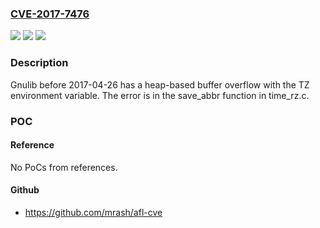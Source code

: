 ### [CVE-2017-7476](https://cve.mitre.org/cgi-bin/cvename.cgi?name=CVE-2017-7476)
![](https://img.shields.io/static/v1?label=Product&message=Gnulib%20before%202017-04-26&color=blue)
![](https://img.shields.io/static/v1?label=Version&message=n%2Fa&color=blue)
![](https://img.shields.io/static/v1?label=Vulnerability&message=heap-based%20buffer%20overflow&color=brighgreen)

### Description

Gnulib before 2017-04-26 has a heap-based buffer overflow with the TZ environment variable. The error is in the save_abbr function in time_rz.c.

### POC

#### Reference
No PoCs from references.

#### Github
- https://github.com/mrash/afl-cve

